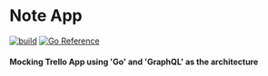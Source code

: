 # Note App
[![build](https://github.com/david-yappeter/noteapp-backend/actions/workflows/build.yml/badge.svg)](https://github.com/david-yappeter/noteapp-backend/actions/workflows/build.yml)
[![Go Reference](https://pkg.go.dev/badge/golang.org/x/image.svg)](https://pkg.go.dev/golang.org/x/image)
#### Mocking Trello App using 'Go' and 'GraphQL' as the architecture

